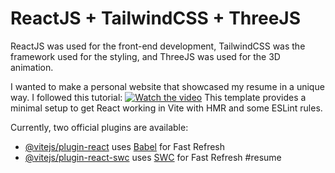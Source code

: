 # ReactJS + TailwindCSS + ThreeJS

ReactJS was used for the front-end development, TailwindCSS was the framework used for the styling, and ThreeJS was used for the 3D animation.

I wanted to make a personal website that showcased my resume in a unique way. I followed this tutorial:
[![Watch the video]([https://img.youtube.com/vi/nTQUwghvy5Q/default.jpg)](https://youtu.be/nTQUwghvy5Q](https://www.youtube.com/watch?v=0fYi8SGA20k&t=5421s&ab_channel=JavaScriptMastery))
This template provides a minimal setup to get React working in Vite with HMR and some ESLint rules.

Currently, two official plugins are available:

- [@vitejs/plugin-react](https://github.com/vitejs/vite-plugin-react/blob/main/packages/plugin-react/README.md) uses [Babel](https://babeljs.io/) for Fast Refresh
- [@vitejs/plugin-react-swc](https://github.com/vitejs/vite-plugin-react-swc) uses [SWC](https://swc.rs/) for Fast Refresh
#resume

